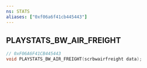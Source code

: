 ```yaml
---
ns: STATS
aliases: ["0xf06a6f41cb445443"]
---
```

## PLAYSTATS_BW_AIR_FREIGHT

```c
// 0xF06A6F41CB445443
void PLAYSTATS_BW_AIR_FREIGHT(scrbwairfreight data);
```
